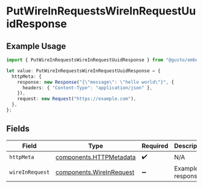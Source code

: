 # PutWireInRequestsWireInRequestUuidResponse

## Example Usage

```typescript
import { PutWireInRequestsWireInRequestUuidResponse } from "@gusto/embedded-api/models/operations/putwireinrequestswireinrequestuuid.js";

let value: PutWireInRequestsWireInRequestUuidResponse = {
  httpMeta: {
    response: new Response("{\"message\": \"hello world\"}", {
      headers: { "Content-Type": "application/json" },
    }),
    request: new Request("https://example.com"),
  },
};
```

## Fields

| Field                                                                | Type                                                                 | Required                                                             | Description                                                          |
| -------------------------------------------------------------------- | -------------------------------------------------------------------- | -------------------------------------------------------------------- | -------------------------------------------------------------------- |
| `httpMeta`                                                           | [components.HTTPMetadata](../../models/components/httpmetadata.md)   | :heavy_check_mark:                                                   | N/A                                                                  |
| `wireInRequest`                                                      | [components.WireInRequest](../../models/components/wireinrequest.md) | :heavy_minus_sign:                                                   | Example response                                                     |